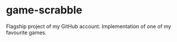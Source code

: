 # game-scrabble
Flagship project of my GitHub account. Implementation of one of my favourite games.

